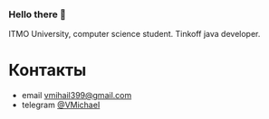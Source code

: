 ### Hello there 👋

ITMO University, computer science student. Tinkoff java developer.

<!--[![Top Langs](https://github-readme-stats-git-masterrstaa-rickstaa.vercel.app/api/top-langs/?username=VMihail)](https://github.com/VMihail/github-readme-stats)-->

# Контакты
* email vmihail399@gmail.com
* telegram [@VMichaeI](https://t.me/VMichaeI)

<!--
**VMihail/VMihail** is a ✨ _special_ ✨ repository because its `README.md` (this file) appears on your GitHub profile.

Here are some ideas to get you started:

- 🔭 I’m currently working on ...
- 🌱 I’m currently learning ...
- 👯 I’m looking to collaborate on ...
- 🤔 I’m looking for help with ...
- 💬 Ask me about ...
- 📫 How to reach me: ...
- 😄 Pronouns: ...
- ⚡ Fun fact: ...
-->
